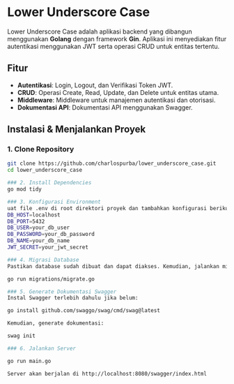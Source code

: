 # Lower Underscore Case

Lower Underscore Case adalah aplikasi backend yang dibangun menggunakan **Golang** dengan framework **Gin**. Aplikasi ini menyediakan fitur autentikasi menggunakan JWT serta operasi CRUD untuk entitas tertentu.

## Fitur

- **Autentikasi**: Login, Logout, dan Verifikasi Token JWT.
- **CRUD**: Operasi Create, Read, Update, dan Delete untuk entitas utama.
- **Middleware**: Middleware untuk manajemen autentikasi dan otorisasi.
- **Dokumentasi API**: Dokumentasi API menggunakan Swagger.

## Instalasi & Menjalankan Proyek

### 1. Clone Repository

```bash
git clone https://github.com/charlospurba/lower_underscore_case.git
cd lower_underscore_case

### 2. Install Dependencies
go mod tidy

### 3. Konfigurasi Environment
uat file .env di root direktori proyek dan tambahkan konfigurasi berikut:
DB_HOST=localhost
DB_PORT=5432
DB_USER=your_db_user
DB_PASSWORD=your_db_password
DB_NAME=your_db_name
JWT_SECRET=your_jwt_secret

### 4. Migrasi Database
Pastikan database sudah dibuat dan dapat diakses. Kemudian, jalankan migrasi:

go run migrations/migrate.go

### 5. Generate Dokumentasi Swagger
Instal Swagger terlebih dahulu jika belum:

go install github.com/swaggo/swag/cmd/swag@latest

Kemudian, generate dokumentasi:

swag init

### 6. Jalankan Server

go run main.go

Server akan berjalan di http://localhost:8080/swagger/index.html

